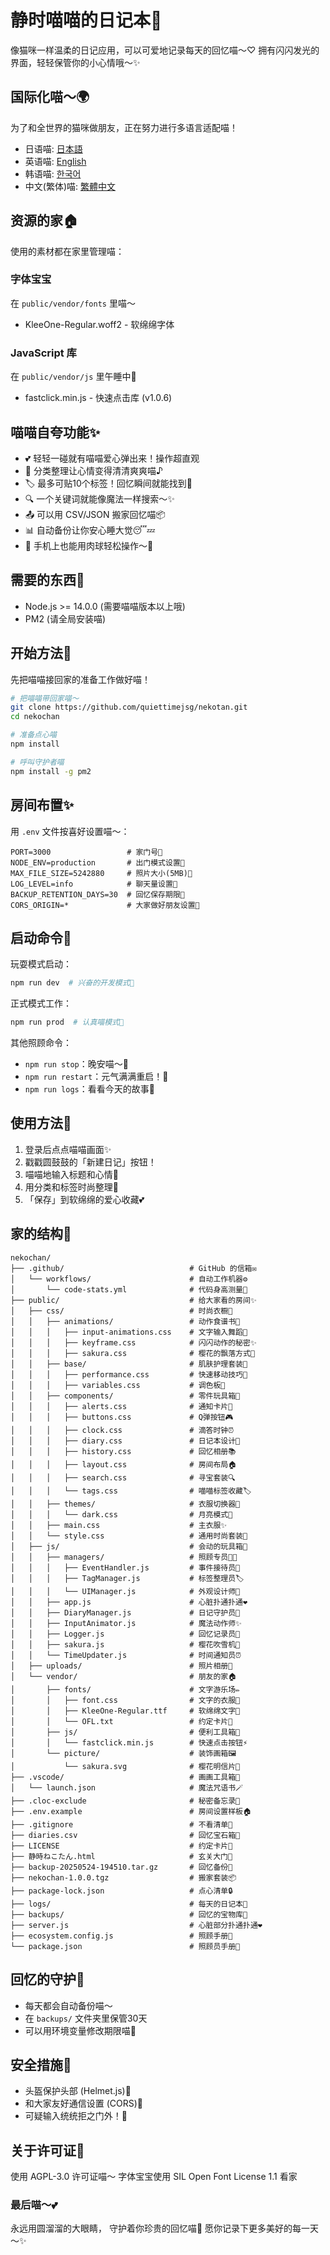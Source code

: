 # 静时喵喵的日记本🐾

像猫咪一样温柔的日记应用，可以可爱地记录每天的回忆喵～♡
拥有闪闪发光的界面，轻轻保管你的小心情哦～✨

## 国际化喵～🌍

为了和全世界的猫咪做朋友，正在努力进行多语言适配喵！

- 日语喵: [日本語](README.md)
- 英语喵: [English](README-en.md)
- 韩语喵: [한국어](README-ko.md)
- 中文(繁体)喵: [繁體中文](README-tw.md)

## 资源的家🏠

使用的素材都在家里管理喵：

### 字体宝宝
在 `public/vendor/fonts` 里喵～
- KleeOne-Regular.woff2 - 软绵绵字体

### JavaScript 库
在 `public/vendor/js` 里午睡中🐾
- fastclick.min.js - 快速点击库 (v1.0.6)

## 喵喵自夸功能✨

- 💕 轻轻一碰就有喵喵爱心弹出来！操作超直观
- 📝 分类整理让心情变得清清爽爽喵♪
- 🏷️ 最多可贴10个标签！回忆瞬间就能找到🔖
- 🔍 一个关键词就能像魔法一样搜索～✨
- 📤 可以用 CSV/JSON 搬家回忆喵📦
- 📊 自动备份让你安心睡大觉😴💤
- 📱 手机上也能用肉球轻松操作～🐾

## 需要的东西🍼

- Node.js >= 14.0.0 (需要喵喵版本以上哦)
- PM2 (请全局安装喵)

## 开始方法🐾

先把喵喵接回家的准备工作做好喵！

```bash
# 把喵喵带回家喵～
git clone https://github.com/quiettimejsg/nekotan.git
cd nekochan

# 准备点心喵
npm install

# 呼叫守护者喵
npm install -g pm2
```

## 房间布置✨

用 `.env` 文件按喜好设置喵～：

```env
PORT=3000                 # 家门号🚪
NODE_ENV=production       # 出门模式设置🎀
MAX_FILE_SIZE=5242880     # 照片大小(5MB)📸
LOG_LEVEL=info            # 聊天量设置💬
BACKUP_RETENTION_DAYS=30  # 回忆保存期限📆
CORS_ORIGIN=*             # 大家做好朋友设置🌈
```

## 启动命令🐾

玩耍模式启动：
```bash
npm run dev  # 兴奋的开发模式💫
```

正式模式工作：
```bash
npm run prod  # 认真喵模式👑
```

其他照顾命令：
- `npm run stop`：晚安喵～🌙
- `npm run restart`：元气满满重启！🔁
- `npm run logs`：看看今天的故事📖

## 使用方法💖

1.  登录后点点喵喵画面✨
2.  戳戳圆鼓鼓的「新建日记」按钮！
3.  喵喵地输入标题和心情📝
4.  用分类和标签时尚整理🎀
5.  「保存」到软绵绵的爱心收藏💕

## 家的结构🐾

```
nekochan/
├── .github/                            # GitHub 的信箱✉️
│   └── workflows/                      # 自动工作机器⚙️
│       └── code-stats.yml              # 代码身高测量📏
├── public/                             # 给大家看的房间✨
│   ├── css/                            # 时尚衣橱👗
│   │   ├── animations/                 # 动作食谱书💫
│   │   │   ├── input-animations.css    # 文字输入舞蹈💃
│   │   │   ├── keyframe.css            # 闪闪动作的秘密✨
│   │   │   ├── sakura.css              # 樱花的飘落方式🌸
│   │   ├── base/                       # 肌肤护理套装💅
│   │   │   ├── performance.css         # 快速移动技巧🐇
│   │   │   ├── variables.css           # 调色板🎨
│   │   ├── components/                 # 零件玩具箱🧸
│   │   │   ├── alerts.css              # 通知卡片🔔
│   │   │   ├── buttons.css             # Q弹按钮🎮
│   │   │   ├── clock.css               # 滴答时钟⏰
│   │   │   ├── diary.css               # 日记本设计📖
│   │   │   ├── history.css             # 回忆相册📚
│   │   │   ├── layout.css              # 房间布局🏠
│   │   │   ├── search.css              # 寻宝套装🔍
│   │   │   └── tags.css                # 喵喵标签收藏🏷️
│   │   ├── themes/                     # 衣服切换器👘
│   │   │   └── dark.css                # 月亮模式🌙
│   │   ├── main.css                    # 主衣服✨
│   │   └── style.css                   # 通用时尚套装🎀
│   ├── js/                             # 会动的玩具箱🎪
│   │   ├── managers/                   # 照顾专员👩‍🍼
│   │   │   ├── EventHandler.js         # 事件接待员🎪
│   │   │   ├── TagManager.js           # 标签整理员🏷️
│   │   │   └── UIManager.js            # 外观设计师🎨
│   │   ├── app.js                      # 心脏扑通扑通❤️
│   │   ├── DiaryManager.js             # 日记守护员📝
│   │   ├── InputAnimator.js            # 魔法动作师✨
│   │   ├── Logger.js                   # 回忆记录员📜
│   │   ├── sakura.js                   # 樱花吹雪机🌸
│   │   └── TimeUpdater.js              # 时间通知员⏰
│   ├── uploads/                        # 照片相册📸
│   └── vendor/                         # 朋友的家🏠
│       ├── fonts/                      # 文字游乐场✏️
│       │   ├── font.css                # 文字的衣服👕
│       │   ├── KleeOne-Regular.ttf     # 软绵绵文字🐾
│       │   └── OFL.txt                 # 约定卡片📜
│       ├── js/                         # 便利工具箱🧰
│       │   └── fastclick.min.js        # 快速点击按钮⚡
│       └── picture/                    # 装饰画箱🖼️
│           └── sakura.svg              # 樱花明信片🌸
├── .vscode/                            # 画画工具箱🎨
│   └── launch.json                     # 魔法咒语书🪄
├── .cloc-exclude                       # 秘密备忘录🙈
├── .env.example                        # 房间设置样板🏠
├── .gitignore                          # 不看清单🙈
├── diaries.csv                         # 回忆宝石箱💎
├── LICENSE                             # 约定卡片📜
├── 静時ねこたん.html                     # 玄关大门🚪
├── backup-20250524-194510.tar.gz       # 回忆备份💾
├── nekochan-1.0.0.tgz                  # 搬家套装📦
├── package-lock.json                   # 点心清单🔒
├── logs/                               # 每天的日记本📖
├── backups/                            # 回忆的宝物库💖
├── server.js                           # 心脏部分扑通扑通❤️
├── ecosystem.config.js                 # 照顾手册📖
└── package.json                        # 照顾员手册📔
```

## 回忆的守护💾

- 每天都会自动备份喵～
- 在 `backups/` 文件夹里保管30天
- 可以用环境变量修改期限喵📅

## 安全措施🔐

- 头盔保护头部 (Helmet.js)🧢
- 和大家友好通信设置 (CORS)🤝
- 可疑输入统统拒之门外！🚫

## 关于许可证📜

使用 AGPL-3.0 许可证喵～
字体宝宝使用 SIL Open Font License 1.1 看家

### 最后喵～💕
永远用圆溜溜的大眼睛，
守护着你珍贵的回忆喵🐾
愿你记录下更多美好的每一天～✨